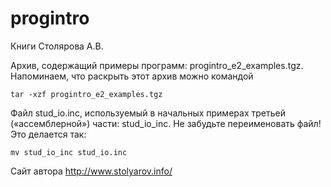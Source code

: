 # progintro
Книги Столярова А.В.


Архив, содержащий примеры программ: progintro_e2_examples.tgz. Напоминаем, что раскрыть этот архив можно командой

`tar -xzf progintro_e2_examples.tgz`

Файл stud_io.inc, используемый в начальных примерах третьей («ассемблерной») части: stud_io_inc. Не забудьте переименовать файл! Это делается так:

`mv stud_io_inc stud_io.inc`



Сайт автора http://www.stolyarov.info/
